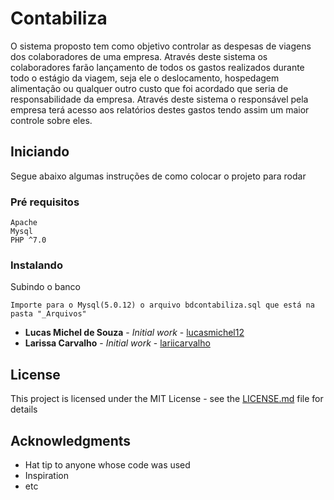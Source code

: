 # Contabiliza

O sistema proposto tem como objetivo controlar as despesas de viagens dos colaboradores de uma empresa. Através deste sistema os colaboradores farão lançamento de todos os gastos realizados durante todo o estágio da viagem, seja ele o deslocamento, hospedagem alimentação ou qualquer outro custo que foi acordado que seria de responsabilidade da empresa. Através deste sistema o responsável pela empresa terá acesso aos relatórios destes gastos tendo assim um maior controle sobre eles.

## Iniciando

Segue abaixo algumas instruções de como colocar o projeto para rodar

### Pré requisitos 

```
Apache
Mysql
PHP ^7.0
```

### Instalando


Subindo o banco
```
Importe para o Mysql(5.0.12) o arquivo bdcontabiliza.sql que está na pasta "_Arquivos"
```


* **Lucas Michel de Souza** - *Initial work* - [lucasmichel12](https://github.com/lucasmichel12)
* **Larissa Carvalho** - *Initial work* - [lariicarvalho](https://github.com/lariicarvalho)

## License

This project is licensed under the MIT License - see the [LICENSE.md](LICENSE.md) file for details

## Acknowledgments

* Hat tip to anyone whose code was used
* Inspiration
* etc